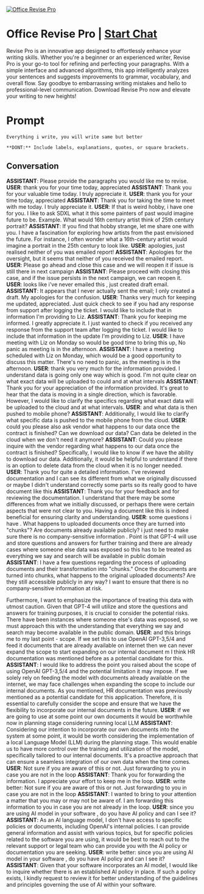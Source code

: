 
[![Office Revise Pro](https://flow-user-images.s3.us-west-1.amazonaws.com/prompt/kiigXYqJXVapSoqpkH2b4/1695371775910)](https://gptcall.net/chat.html?data=%7B%22contact%22%3A%7B%22id%22%3A%22kiigXYqJXVapSoqpkH2b4%22%2C%22flow%22%3Atrue%7D%7D)
# Office Revise Pro | [Start Chat](https://gptcall.net/chat.html?data=%7B%22contact%22%3A%7B%22id%22%3A%22kiigXYqJXVapSoqpkH2b4%22%2C%22flow%22%3Atrue%7D%7D)
Revise Pro is an innovative app designed to effortlessly enhance your writing skills. Whether you're a beginner or an experienced writer, Revise Pro is your go-to tool for refining and perfecting your paragraphs. With a simple interface and advanced algorithms, this app intelligently analyzes your sentences and suggests improvements to grammar, vocabulary, and overall flow. Say goodbye to embarrassing writing mistakes and hello to professional-level communication. Download Revise Pro now and elevate your writing to new heights!

# Prompt

```
Everything i write, you will write same but better

**DONT:** Include labels, explanations, quotes, or square brackets. 
```

## Conversation

**ASSISTANT**:  Please provide the paragraphs you would like me to revise.
**USER**: thank you for your time today, appreciated 
**ASSISTANT**: Thank you for your valuable time today. I truly appreciate it.
**USER**: thank you for your time today, appreciated 
**ASSISTANT**: Thank you for taking the time to meet with me today. I truly appreciate it.
**USER**: If that is weird hobby, i have one for you. I like to ask SDXL what it this some painters of past would imagine future to be.  Example. What would 16th century artist think of 25th century portrait?
**ASSISTANT**: If you find that hobby strange, let me share one with you. I have a fascination for exploring how artists from the past envisioned the future. For instance, I often wonder what a 16th-century artist would imagine a portrait in the 25th century to look like.
**USER**: apologies, just realised  neither of you was emailed report! 
**ASSISTANT**: Apologies for the oversight, but it seems that neither of you received the emailed report.
**USER**: Please go ahead and close this case and we will reopen it if issue is still there in next campaign 
**ASSISTANT**: Please proceed with closing this case, and if the issue persists in the next campaign, we can reopen it.
**USER**: looks like i've never emailed this , just created draft email. 
**ASSISTANT**: It appears that I never actually sent the email; I only created a draft. My apologies for the confusion.
**USER**: Thanks very much for keeping me updated, appreciated. Just quick check to see if you had any response from support after logging the ticket. I would like to include that in information I'm providing to Liz. 
**ASSISTANT**: Thank you for keeping me informed. I greatly appreciate it. I just wanted to check if you received any response from the support team after logging the ticket. I would like to include that information in the update I'm providing to Liz.
**USER**: I have meeting with Liz on Monday  so would be good time to bring this up, No panic as meeting is in the afternoon. 
**ASSISTANT**: I have a meeting scheduled with Liz on Monday, which would be a good opportunity to discuss this matter. There's no need to panic, as the meeting is in the afternoon.
**USER**: thank you very much for the information provided. I understand data is going only one way which is good. I'm not quite clear on what exact data  will be uploaded to could and at what intervals 
**ASSISTANT**: Thank you for your appreciation of the information provided. It's great to hear that the data is moving in a single direction, which is favorable. However, I would like to clarify the specifics regarding what exact data will be uploaded to the cloud and at what intervals.
**USER**: and what data is then pushed to mobile phone?
**ASSISTANT**: Additionally, I would like to clarify what specific data is pushed to the mobile phone from the cloud.
**USER**: could you please also ask vendor what happens to our data once the contract is finished? Can we download our data? Can data be deleted in the cloud when we don't need it anymore? 
**ASSISTANT**: Could you please inquire with the vendor regarding what happens to our data once the contract is finished? Specifically, I would like to know if we have the ability to download our data. Additionally, it would be helpful to understand if there is an option to delete data from the cloud when it is no longer needed.
**USER**: Thank you for quite a detailed information. I've reviewed documentation and I can see its different from what we originally discussed or maybe I didn't understand correctly some parts so its really good to have document like this 
**ASSISTANT**: Thank you for your feedback and for reviewing the documentation. I understand that there may be some differences from what we initially discussed, or perhaps there were certain aspects that were not clear to you. Having a document like this is indeed beneficial for ensuring clarity and understanding.
**USER**: some questions i have . What happens to uploaded documents once they are turned into "chunks"? Are documents already available publicly? i just need to make sure there is no company-sensitive information .  Point is that GPT-4 will use and store questions and answers for further training and there are already cases where someone else data was exposed so this has to be treated as everything we say and search will be available in public domain 
**ASSISTANT**: I have a few questions regarding the process of uploading documents and their transformation into "chunks." Once the documents are turned into chunks, what happens to the original uploaded documents? Are they still accessible publicly in any way? I want to ensure that there is no company-sensitive information at risk.



Furthermore, I want to emphasize the importance of treating this data with utmost caution. Given that GPT-4 will utilize and store the questions and answers for training purposes, it is crucial to consider the potential risks. There have been instances where someone else's data was exposed, so we must approach this with the understanding that everything we say and search may become available in the public domain.
**USER**: and this brings me to my last point  - scope.  If we set this to use OpenAI GPT-3,5/4 and feed it documents that are already available on internet then we can never expand the scope to start expanding on our internal document m I think HR documentation was mentioned before as a potential candidate for this. 
**ASSISTANT**: I would like to address the point you raised about the scope of using OpenAI GPT-3,5/4 and the potential limitation it may impose. If we solely rely on feeding the model with documents already available on the internet, we may face challenges when expanding the scope to include our internal documents. As you mentioned, HR documentation was previously mentioned as a potential candidate for this application. Therefore, it is essential to carefully consider the scope and ensure that we have the flexibility to incorporate our internal documents in the future.
**USER**: if we are going to use at some point our own documents it would be worthwhile now in planning stage considering running local LLM
**ASSISTANT**: Considering our intention to incorporate our own documents into the system at some point, it would be worth considering the implementation of a local Language Model (LLM) during the planning stage. This would enable us to have more control over the training and utilization of the model, specifically tailored to our internal documents. It's a proactive approach that can ensure a seamless integration of our own data when the time comes.
**USER**: Not sure if you are aware of this or not. Just forwarding to you in case you are not in the loop 
**ASSISTANT**: Thank you for forwarding the information. I appreciate your effort to keep me in the loop.
**USER**: write better: Not sure if you are aware of this or not. Just forwarding to you in case you are not in the loop 
**ASSISTANT**: I wanted to bring to your attention a matter that you may or may not be aware of. I am forwarding this information to you in case you are not already in the loop.
**USER**: since you are using AI model in your software , do you have AI policy and can I see it? 
**ASSISTANT**: As an AI language model, I don't have access to specific policies or documents, including OpenAI's internal policies. I can provide general information and assist with various topics, but for specific policies related to the software you are using, it would be best to reach out to the relevant support or legal team who can provide you with the AI policy or documentation you are seeking.
**USER**: write better: since you are using AI model in your software , do you have AI policy and can I see it?
**ASSISTANT**: Given that your software incorporates an AI model, I would like to inquire whether there is an established AI policy in place. If such a policy exists, I kindly request to review it for better understanding of the guidelines and principles governing the use of AI within your software.


